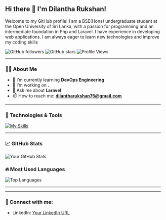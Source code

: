 ## Hi there 👋 I'm Dilantha Rukshan!
Welcome to my GitHub profile! I am a BSE(Hons) undergraduate student at the Open University of Sri Lanka, with a passion for programming and an intermediate foundation in Php and Laravel. I have experience in developing web applications. I am always eager to learn new technologies and improve my coding skills

<!-- Optional badges -->
![GitHub followers](https://img.shields.io/github/followers/dilafx?style=social)
![GitHub stars](https://img.shields.io/github/stars/dilafx?style=social)
![Profile Views](https://komarev.com/ghpvc/?username=dilafx)

---

### 👨‍💻 About Me

- 🌱 I’m currently learning **DevOps Engineering**
- 💼 I’m working on **.**
- 💬 Ask me about **Laravel**
- 📫 How to reach me: **dilantharukshan75@gmail.com**


---

### 🔧 Technologies & Tools

[![My Skills](https://skillicons.dev/icons?i=html,css,javascript,laravel,php,react,&perline=3)](https://skillicons.dev)

---

### 📈 GitHub Stats

![Your GitHub Stats](https://github-readme-stats.vercel.app/api?username=dilafx&show_icons=true&theme=radical)

### 🔥 Most Used Languages

![Top Languages](https://github-readme-stats.vercel.app/api/top-langs/?username=dilafx&layout=compact&theme=radical)

---
---

### 🤝 Connect with me:

- LinkedIn: [Your LinkedIn URL](https://linkedin.com/in/dilantha-rukshan)

